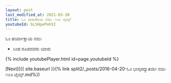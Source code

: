```yaml
---
layout: post
last_modified_at: 2021-03-30
title: ಓಂ ದಾರುಣಾಯ ನಮಃ ೧೦೮ ಟೈಮ್ಸ್
youtubeId: bLSHpePoh5I
---
```

 
 
 ಓಂ ಹರ್ಯಾಕ್ಷಾಯ ನಮಃ  
 
 -  ಸಿಂಹ ರೂಪದವರು ಯಾರು 
 
  
 
  
 
 
 
 
 
 


{% include youtubePlayer.html id=page.youtubeId %}
 
[Next]({{ site.baseurl }}{% link  split2/_posts/2016-04-20-ಓಂ ಭಾಸ್ಕರದ್ಯುತಯೇ ನಮಃ ೧೦೮ ಟೈಮ್ಸ್.md%})
 

